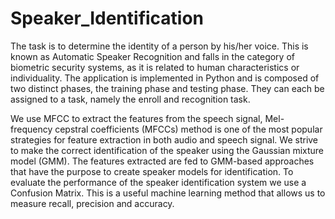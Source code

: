# Speaker_Identification

The task is to determine the identity of a person by his/her voice.  This is known as Automatic Speaker Recognition and falls in the category of biometric security systems, as it is related to human characteristics or individuality. 
The application is implemented in Python and is composed of two distinct phases, the training phase and testing phase. They can each be assigned to a task, namely the enroll and recognition task.

We use MFCC to extract the features from the speech signal, Mel-frequency cepstral coefficients (MFCCs) method is one of the most popular strategies for feature extraction in both audio and speech signal. We strive to make the correct identification of the speaker using the Gaussian mixture model (GMM). The features extracted are fed to GMM-based approaches that have the purpose to create speaker models for identification.
To evaluate the performance of the speaker identification system we use a Confusion Matrix. This is a useful machine learning method that allows us to measure recall, precision and accuracy.
